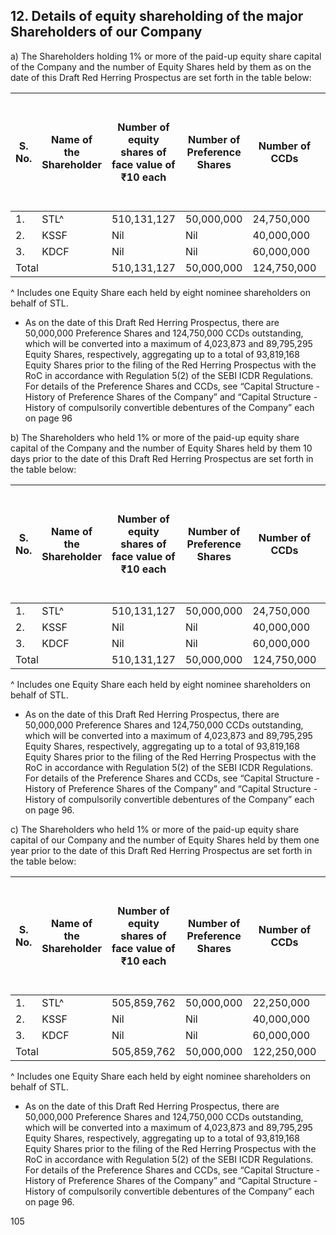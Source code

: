 ## 12. Details of equity shareholding of the major Shareholders of our Company

a) The Shareholders holding 1% or more of the paid-up equity share capital of the Company and the number of Equity Shares held by them as on the date of this Draft Red Herring Prospectus are set forth in the table below:

<table><thead><tr><th>S. No.</th><th>Name of the Shareholder</th><th>Number of equity shares of face value of ₹10 each</th><th>Number of Preference Shares</th><th>Number of CCDs</th><th>Number of Equity Shares of face value of ₹10 each on a fully diluted basis*</th><th>Percentage of the pre-Offer equity share capital (%) on a fully diluted basis</th><th>Percentage of the post-Offer equity share capital (%)</th></tr></thead><tbody><tr><td>1.</td><td>STL^</td><td>510,131,127</td><td>50,000,000</td><td>24,750,000</td><td>534,182,589</td><td>88.45</td><td>●</td></tr><tr><td>2.</td><td>KSSF</td><td>Nil</td><td>Nil</td><td>40,000,000</td><td>32,380,709</td><td>5.36</td><td>●</td></tr><tr><td>3.</td><td>KDCF</td><td>Nil</td><td>Nil</td><td>60,000,000</td><td>37,386,997</td><td>6.19</td><td>●</td></tr><tr><td colspan="2">Total</td><td>510,131,127</td><td>50,000,000</td><td>124,750,000</td><td>603,950,295</td><td>100.00</td><td>●</td></tr></tbody></table>

^ Includes one Equity Share each held by eight nominee shareholders on behalf of STL.

* As on the date of this Draft Red Herring Prospectus, there are 50,000,000 Preference Shares and 124,750,000 CCDs outstanding, which will be converted into a maximum of 4,023,873 and 89,795,295 Equity Shares, respectively, aggregating up to a total of 93,819,168 Equity Shares prior to the filing of the Red Herring Prospectus with the RoC in accordance with Regulation 5(2) of the SEBI ICDR Regulations. For details of the Preference Shares and CCDs, see “Capital Structure - History of Preference Shares of the Company” and “Capital Structure - History of compulsorily convertible debentures of the Company” each on page 96

b) The Shareholders who held 1% or more of the paid-up equity share capital of the Company and the number of Equity Shares held by them 10 days prior to the date of this Draft Red Herring Prospectus are set forth in the table below:

<table><thead><tr><th>S. No.</th><th>Name of the Shareholder</th><th>Number of equity shares of face value of ₹10 each</th><th>Number of Preference Shares</th><th>Number of CCDs</th><th>Number of Equity Shares of face value of ₹10 each on a fully diluted basis*</th><th>Percentage of the pre-Offer equity share capital (%) on a fully diluted basis</th><th>Percentage of the post-Offer equity share capital (%)</th></tr></thead><tbody><tr><td>1.</td><td>STL^</td><td>510,131,127</td><td>50,000,000</td><td>24,750,000</td><td>534,182,589</td><td>88.45</td><td>●</td></tr><tr><td>2.</td><td>KSSF</td><td>Nil</td><td>Nil</td><td>40,000,000</td><td>32,380,709</td><td>5.36</td><td>●</td></tr><tr><td>3.</td><td>KDCF</td><td>Nil</td><td>Nil</td><td>60,000,000</td><td>37,386,997</td><td>6.19</td><td>●</td></tr><tr><td colspan="2">Total</td><td>510,131,127</td><td>50,000,000</td><td>124,750,000</td><td>603,950,295</td><td>100.00</td><td>●</td></tr></tbody></table>

^ Includes one Equity Share each held by eight nominee shareholders on behalf of STL.

* As on the date of this Draft Red Herring Prospectus, there are 50,000,000 Preference Shares and 124,750,000 CCDs outstanding, which will be converted into a maximum of 4,023,873 and 89,795,295 Equity Shares, respectively, aggregating up to a total of 93,819,168 Equity Shares prior to the filing of the Red Herring Prospectus with the RoC in accordance with Regulation 5(2) of the SEBI ICDR Regulations. For details of the Preference Shares and CCDs, see “Capital Structure - History of Preference Shares of the Company” and “Capital Structure - History of compulsorily convertible debentures of the Company” each on page 96.

c) The Shareholders who held 1% or more of the paid-up equity share capital of our Company and the number of Equity Shares held by them one year prior to the date of this Draft Red Herring Prospectus are set forth in the table below:

<table><thead><tr><th>S. No.</th><th>Name of the Shareholder</th><th>Number of equity shares of face value of ₹10 each</th><th>Number of Preference Shares</th><th>Number of CCDs</th><th>Number of Equity Shares of face value of ₹10 each on a fully diluted basis*</th><th>Percentage of the pre-Offer equity share capital (%) on a fully diluted basis</th><th>Percentage of the post-Offer equity share capital (%)</th></tr></thead><tbody><tr><td>1.</td><td>STL^</td><td>505,859,762</td><td>50,000,000</td><td>22,250,000</td><td>527,899,288</td><td>88.32</td><td>●</td></tr><tr><td>2.</td><td>KSSF</td><td>Nil</td><td>Nil</td><td>40,000,000</td><td>32,380,709</td><td>5.42</td><td>●</td></tr><tr><td>3.</td><td>KDCF</td><td>Nil</td><td>Nil</td><td>60,000,000</td><td>37,386,997</td><td>6.26</td><td>●</td></tr><tr><td colspan="2">Total</td><td>505,859,762</td><td>50,000,000</td><td>122,250,000</td><td>597,666,994</td><td>100.00</td><td>●</td></tr></tbody></table>

^ Includes one Equity Share each held by eight nominee shareholders on behalf of STL.

* As on the date of this Draft Red Herring Prospectus, there are 50,000,000 Preference Shares and 124,750,000 CCDs outstanding, which will be converted into a maximum of 4,023,873 and 89,795,295 Equity Shares, respectively, aggregating up to a total of 93,819,168 Equity Shares prior to the filing of the Red Herring Prospectus with the RoC in accordance with Regulation 5(2) of the SEBI ICDR Regulations. For details of the Preference Shares and CCDs, see “Capital Structure - History of Preference Shares of the Company” and “Capital Structure - History of compulsorily convertible debentures of the Company” each on page 96.

105